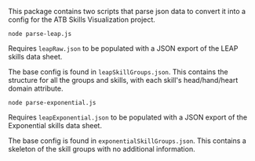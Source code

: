 This package contains two scripts that parse json data to convert it into a config for the ATB Skills Visualization project.

`node parse-leap.js`

Requires `leapRaw.json` to be populated with a JSON export of the LEAP skills data sheet.

The base config is found in `leapSkillGroups.json`. This contains the structure for all the groups and skills, with each skill's head/hand/heart domain attribute.

`node parse-exponential.js`

Requires `leapExponential.json` to be populated with a JSON export of the Exponential skills data sheet.

The base config is found in `exponentialSkillGroups.json`. This contains a skeleton of the skill groups with no additional information.
